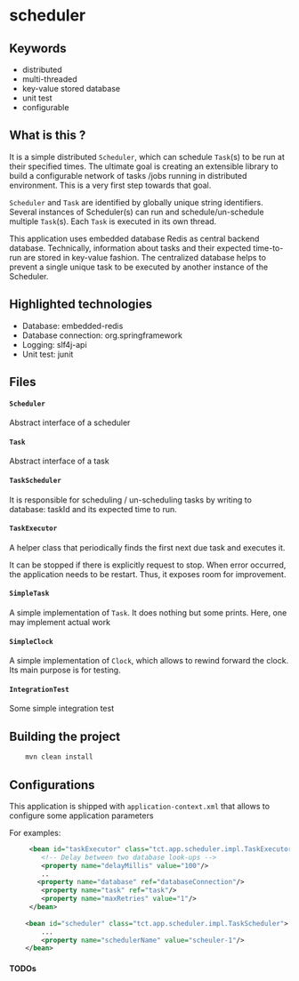 scheduler
===============

Keywords
-------------------
- distributed 
- multi-threaded 
- key-value stored database
- unit test
- configurable

What is this ?
-------------------
It is a simple distributed `Scheduler`, which can schedule `Task`(s) to be run at 
their specified times. The ultimate goal is creating an extensible library to 
build a configurable network of tasks /jobs running in distributed environment.
This is a very first step towards that goal.

`Scheduler` and `Task` are identified by globally 
unique string identifiers. Several instances of Scheduler(s) can run and 
schedule/un-schedule multiple `Task`(s). Each `Task` is executed in its own thread.


This application uses embedded database Redis as central backend database. 
Technically, information about tasks and their expected time-to-run are stored
in key-value fashion. The centralized database helps to prevent a single unique
task to be executed by another instance of the Scheduler.


Highlighted technologies
-------------------
- Database:             embedded-redis
- Database connection:  org.springframework
- Logging:              slf4j-api 
- Unit test:            junit

Files
-------------------

#### `Scheduler`
Abstract interface of a scheduler

#### `Task`
Abstract interface of a task

#### `TaskScheduler`
It is responsible for scheduling / un-scheduling tasks by writing to database:
taskId and its expected time to run.

#### `TaskExecutor`
A helper class that periodically finds the first next due task and executes it. 

It can be stopped if there is explicitly request to stop. When error occurred,
the application needs to be restart. Thus, it exposes room for improvement.

#### `SimpleTask`
A simple implementation of `Task`. It does nothing but some prints. Here, one may
implement actual work


#### `SimpleClock`
A simple implementation of `Clock`, which allows to rewind forward the clock. Its
main purpose is for testing.


#### `IntegrationTest`
Some simple integration test

Building the project
--------------------

``` bash
    mvn clean install
```

Configurations
-----------------
This application is shipped with `application-context.xml` that allows to configure
some application parameters

For examples:

``` xml
     <bean id="taskExecutor" class="tct.app.scheduler.impl.TaskExecutor">
     	<!-- Delay between two database look-ups -->   
        <property name="delayMillis" value="100"/>
        ..
       <property name="database" ref="databaseConnection"/>
        <property name="task" ref="task"/>
        <property name="maxRetries" value="1"/>
     </bean>
     
    <bean id="scheduler" class="tct.app.scheduler.impl.TaskScheduler">
        ...
        <property name="schedulerName" value="scheuler-1"/>
    </bean>
```

#### TODOs